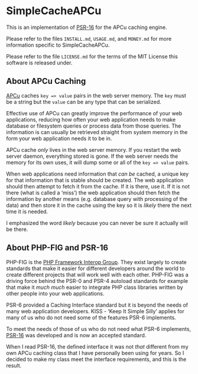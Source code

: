 SimpleCacheAPCu
===============

This is an implementation of [PSR-16](https://www.php-fig.org/psr/psr-16/) for
the APCu caching engine.

Please refer to the files `INSTALL.md`, `USAGE.md`, and `MONEY.md` for more
information specific to SimpleCacheAPCu.

Please refer to the file `LICENSE.md` for the terms of the MIT License this
software is released under.


About APCu Caching
------------------

[APCu](https://php.net/manual/en/book.apcu.php) caches `key => value` pairs in
the web server memory. The `key` must be a string but the `value` can be any
type that can be serialized.

Effective use of APCu can greatly improve the performance of your web
applications, reducing how often your web application needs to make database or
filesystem queries or process data from those queries. The information is
can usually be retrieved straight from system memory in the form your web
application needs it to be in.

APCu cache *only* lives in the web server memory. If you restart the web server
daemon, everything stored is gone. If the web server needs the memory for its
own uses, it will dump some or all of the `key => value` pairs.

When web applications need information that *can be* cached, a unique key for
that information that is stable should be created. The web application should
then attempt to fetch it from the cache. If it is there, use it. If it is not
there (what is called a ‘miss’) the web application should then fetch the
information by another means (e.g. database query with processing of the data)
and then store it in the cache using the key so it is *likely* there the next
time it is needed.

I emphasized the word *likely* because you can never be sure it actually will
be there.


About PHP-FIG and PSR-16
------------------------

PHP-FIG is the [PHP Framework Interop Group](https://www.php-fig.org/). They
exist largely to create standards that make it easier for different developers
around the world to create different projects that will work well with each
other. PHP-FIG was a driving force behind the PSR-0 and PSR-4 autoload
standards for example that make it *much much* easier to integrate PHP class
libraries written by other people into your web applications.

PSR-6 provided a Caching Interface standard but it is beyond the needs of many
web application developers. KISS - ‘Keep It Simple Silly’ applies for many of
us who do not need some of the features PSR-6 implements.

To meet the needs of those of us who do not need what PSR-6 implements,
[PSR-16](https://www.php-fig.org/psr/psr-16/) was developed and is now an
accepted standard.

When I read PSR-16, the defined interface it was not *that* different from my
own APCu caching class that I have personally been using for years. So I
decided to make my class meet the interface requirements, and this is the
result.